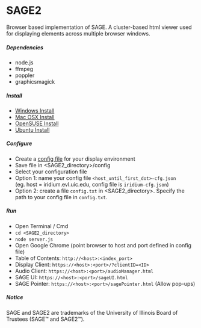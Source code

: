 SAGE2
=======

Browser based implementation of SAGE. A cluster-based html viewer used for displaying elements across multiple browser windows.

##### Dependencies #####
* node.js
* ffmpeg
* poppler
* graphicsmagick

##### Install #####
* [Windows Install](https://bitbucket.org/sage2/sage2/wiki/Install%20(Windows))
* [Mac OSX Install](https://bitbucket.org/sage2/sage2/wiki/Install%20(Mac%20OSX))
* [OpenSUSE Install](https://bitbucket.org/sage2/sage2/wiki/Install%20(openSUSE))
* [Ubuntu Install](https://bitbucket.org/sage2/sage2/wiki/Install%20(Ubuntu))

##### Configure #####
* Create a [config file](https://bitbucket.org/sage2/sage2/wiki/Configuration) for your display environment
* Save file in <SAGE2_directory>/config
* Select your configuration file
 * Option 1: name your config file `<host_until_first_dot>-cfg.json`  
 (eg. host = iridium.evl.uic.edu, config file is `iridium-cfg.json`)
 * Option 2: create a file `config.txt` in <SAGE2_directory>. Specify the path to your config file in `config.txt`.

##### Run #####
* Open Terminal / Cmd
 * `cd <SAGE2_directory>`
 * `node server.js`
* Open Google Chrome (point browser to host and port defined in config file)
 * Table of Contents: `http://<host>:<index_port>`
 * Display Client: `https://<host>:<port>/?clientID=<ID>`
 * Audio Client: `https://<host>:<port>/audioManager.html`
 * SAGE UI: `https://<host>:<port>/sageUI.html`
 * SAGE Pointer: `https://<host>:<port>/sagePointer.html` (Allow pop-ups)

##### Notice #####
SAGE and SAGE2 are trademarks of the University of Illinois Board of Trustees (SAGE™ and SAGE2™).
